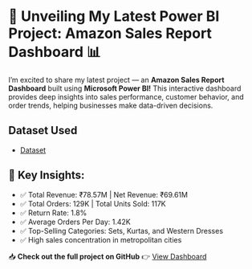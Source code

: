 # 🚀 Unveiling My Latest Power BI Project: Amazon Sales Report Dashboard 📊

I’m excited to share my latest project — an **Amazon Sales Report Dashboard** built using **Microsoft Power BI!** This interactive dashboard provides deep insights into sales performance, customer behavior, and order trends, helping businesses make data-driven decisions.

 ## Dataset Used
  
  - <a href="https://github.com/ashishkmr0205/AMAZON-SALES-REPORT-DASHBOARD/blob/main/Amazon%20Sale%20Report.rar">Dataset</a>

## 🔎 Key Insights:

  - ✅ Total Revenue: ₹78.57M | Net Revenue: ₹69.61M
  - ✅ Total Orders: 129K | Total Units Sold: 117K
  - ✅ Return Rate: 1.8%
  - ✅ Average Orders Per Day: 1.42K
  - ✅ Top-Selling Categories: Sets, Kurtas, and Western Dresses
  - ✅ High sales concentration in metropolitan cities


📥 **Check out the full project on GitHub** 👉  <a href="https://github.com/ashishkmr0205/AMAZON-SALES-REPORT-DASHBOARD/blob/main/Amazon%20sales%20dashboard.pbix">View Dashboard</a>
